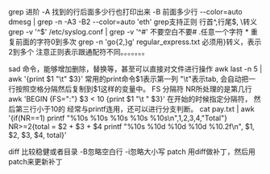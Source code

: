 grep 进阶   -A 找到的行后面多少行也打印出来
    -B 前面多少行
--color=auto
dmesg | grep -n -A3 -B2 --color=auto 'eth'
      grep支持正则
            行首^,行尾$, \转义
grep -v '^$' /etc/syslog.conf | grep -v '^#'  不要空白不要#
    .任意一个字符
    * 重复前面的字符0到多次
grep -n 'go\{2,\}g' regular_express.txt    必须用\}转义，表示2到多个
注意正则表示跟通配符不同。。。。。。。


sad 命令，能够增加删除，替换等，甚至可以直接对文件进行操作
awk
        last -n 5 | awk '{print $1 "\t" $3}'   常用的print命令$1表示第一列 "\t"表示tab,
         会自动把一行按照空格分隔然后复制到$1这样的变量中。
FS 分隔符 NR所处理的是第几行
awk 'BEGIN {FS=":"} $3 < 10 {print $1 "\t " $3}'     在开始的时候指定分隔符， 然后第三行小于10的
        经常与printf连用，还可以进行分支判断。
       cat pay.txt | awk '{if(NR==1) printf "%10s %10s %10s %10s %10s\n",$1,$2,$3,$4,"Total"} NR>=2{total = $2 + $3 + $4 printf "%10s %10d %10d %10d %10.2f\n", $1, $2, $3, $4, total}'

diff  比较稳健或者目录 -B忽略空白行 -i忽略大小写
patch 用diff做补丁，然后用patch来更新补丁



